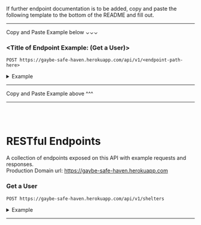    If further endpoint documentation is to be added, copy and paste the following template to the bottom of the README and fill out.   
   
---
Copy and Paste Example below ⌄⌄⌄
### <Title of Endpoint Example: (Get a User)>


```http
POST https://gaybe-safe-haven.herokuapp.com/api/v1/<endpoint-path-here>
```

<details>
<summary>Example</summary>
<br>
    

| Code | Description |
| :--- | :--- |
| 201 | `Created` |

Example Request Body: 
   
<Any helpful explantion of required body or params>   
NOTE: <optional params or keys noted>
   
```json
{
   
}
```   
   
Example Response:   

```json

{
    
}
```

</details>

---

Copy and Paste Example above ^^^
   
---
    
<br>
<br>
   
# RESTful Endpoints
A collection of endpoints exposed on this API with example requests and responses.      
Production Domain url: https://gaybe-safe-haven.herokuapp.com
### Get a User


```http
POST https://gaybe-safe-haven.herokuapp.com/api/v1/shelters
```

<details>
<summary>Example</summary>
<br>
    

| Code | Description |
| :--- | :--- |
| 201 | `Created` |

Example Request Body: 
   
This body is REQUIRED in any request to create a shelter.     
NOTE: websiteUrl key is optional and can be passed with a value of null or not included at all
   
```json
{
    "name": "Test Shelter 4",
    "streetAddress": "Test Street4",
    "state": "Test State4",
    "zip": 12345235,
    "phoneNumber": "Test Phone4",
    "websiteUrl": "www.fake.com4"
}
```   
   
Example Response:   

```json

{
    "data": {
        "id": 4,
        "type": "shelter",
        "attributes": {
            "name": "Test Shelter 4",
            "streetAddress": "Test Street4",
            "state": "Test State4",
            "zip": 12345235,
            "websiteUrl": "www.fake.com4",
            "phoneNumber": "Test Phone4",
            "verified": false
        }
    }
}
```

</details>

---   


